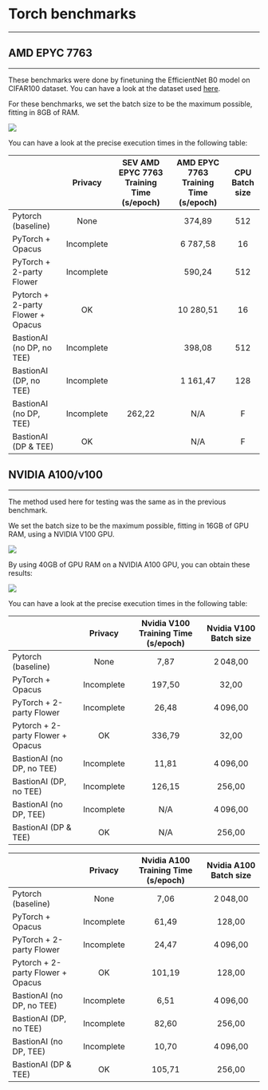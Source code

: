 # Torch benchmarks
_____________________________

## AMD EPYC 7763
____________________________

These benchmarks were done by finetuning the EfficientNet B0 model on CIFAR100 dataset. You can have a look at the dataset used [here](https://www.cs.toronto.edu/~kriz/cifar.html).


For these benchmarks, we set the batch size to be the maximum possible, fitting in 8GB of RAM. 


![](../../../../assets/amd_epyc_exec_times.png)

You can have a look at the precise execution times in the following table:


|                                   |  Privacy   | SEV AMD EPYC 7763 Training Time (s/epoch) | AMD EPYC 7763 Training Time (s/epoch) | CPU Batch size |
| --------------------------------- | :--------: | :---------------------------------------: | :-----------------------------------: | :------------: |
| Pytorch (baseline)                |    None    |                                           |                374,89                 |      512       |
| PyTorch + Opacus                  | Incomplete |                                           |               6 787,58                |       16       |
| PyTorch + 2-party Flower          | Incomplete |                                           |                590,24                 |      512       |
| Pytorch + 2-party Flower + Opacus |     OK     |                                           |               10 280,51               |       16       |
| BastionAI (no DP, no TEE)         | Incomplete |                                           |                398,08                 |      512       |
| BastionAI (DP, no TEE)            | Incomplete |                                           |               1 161,47                |      128       |
| BastionAI (no DP, TEE)            | Incomplete |                  262,22                   |                  N/A                  |       F        |
| BastionAI (DP & TEE)              |     OK     |                                           |                  N/A                  |       F        |

## NVIDIA A100/v100 
____________________________

The method used here for testing was the same as in the previous benchmark.

We set the batch size to be the maximum possible, fitting in 16GB of GPU RAM, using a NVIDIA V100 GPU.

![](../../../../assets/v100_exec_times_16GB.png)

By using 40GB of GPU RAM on a NVIDIA A100 GPU, you can obtain these results:

![](../../../../assets/a100_exec_times_40GB.png)

You can have a look at the precise execution times in the following table:


|                                   |  Privacy   | Nvidia V100 Training Time (s/epoch) | Nvidia V100 Batch size |
| --------------------------------- | :--------: | :---------------------------------: | :--------------------: |
| Pytorch (baseline)                |    None    |                7,87                 |        2 048,00        |
| PyTorch + Opacus                  | Incomplete |               197,50                |         32,00          |
| PyTorch + 2-party Flower          | Incomplete |                26,48                |        4 096,00        |
| Pytorch + 2-party Flower + Opacus |     OK     |               336,79                |         32,00          |
| BastionAI (no DP, no TEE)         | Incomplete |                11,81                |        4 096,00        |
| BastionAI (DP, no TEE)            | Incomplete |               126,15                |         256,00         |
| BastionAI (no DP, TEE)            | Incomplete |                 N/A                 |        4 096,00        |
| BastionAI (DP & TEE)              |     OK     |                 N/A                 |         256,00         |


|                                   |  Privacy   | Nvidia A100 Training Time (s/epoch) | Nvidia A100 Batch size |
| --------------------------------- | :--------: | :---------------------------------: | :--------------------: |
| Pytorch (baseline)                |    None    |                7,06                 |        2 048,00        |
| PyTorch + Opacus                  | Incomplete |                61,49                |         128,00         |
| PyTorch + 2-party Flower          | Incomplete |                24,47                |        4 096,00        |
| Pytorch + 2-party Flower + Opacus |     OK     |               101,19                |         128,00         |
| BastionAI (no DP, no TEE)         | Incomplete |                6,51                 |        4 096,00        |
| BastionAI (DP, no TEE)            | Incomplete |                82,60                |         256,00         |
| BastionAI (no DP, TEE)            | Incomplete |                10,70                |        4 096,00        |
| BastionAI (DP & TEE)              |     OK     |               105,71                |         256,00         |
